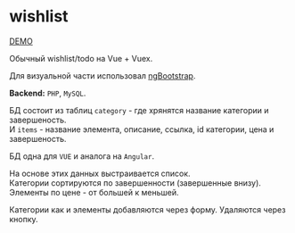 # wishlist

[DEMO](http://wishlist.irustam.ru/)

Обычный wishlist/todo на Vue + Vuex.

Для визуальной части использовал [ngBootstrap](https://ng-bootstrap.github.io/#/home). 

**Backend:** `PHP`, `MySQL`.

БД состоит из таблиц `category` - где хрянятся название категории и завершеность.  
И `items` - название элемента, описание, ссылка, id категории, цена и завершеность.

БД одна для `VUE` и аналога на `Angular`.

На основе этих данных выстраивается список.  
Категории сортируются по завершенности (завершенные внизу).  
Элементы по цене - от большей к меньшей.

Категории как и элементы добавляются через форму. Удаляются через кнопку.
